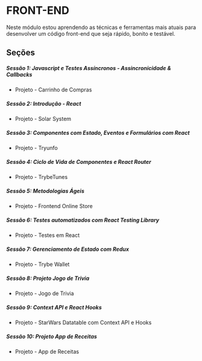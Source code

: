# FRONT-END

Neste módulo estou aprendendo as técnicas e ferramentas mais atuais para desenvolver um código front-end que seja rápido, bonito e testável.

## Seções

##### Sessão 1: Javascript e Testes Assíncronos - Assincronicidade & Callbacks

- Projeto - Carrinho de Compras

##### Sessão 2: Introdução - React

- Projeto - Solar System

##### Sessão 3: Componentes com Estado, Eventos e Formulários com React

- Projeto - Tryunfo

##### Sessão 4: Ciclo de Vida de Componentes e React Router

- Projeto - TrybeTunes

##### Sessão 5: Metodologias Ágeis

- Projeto - Frontend Online Store

##### Sessão 6: Testes automatizados com React Testing Library

- Projeto - Testes em React

##### Sessão 7: Gerenciamento de Estado com Redux

- Projeto - Trybe Wallet

##### Sessão 8: Projeto Jogo de Trivia

- Projeto - Jogo de Trivia

##### Sessão 9: Context API e React Hooks

- Projeto - StarWars Datatable com Context API e Hooks

##### Sessão 10: Projeto App de Receitas

- Projeto - App de Receitas
